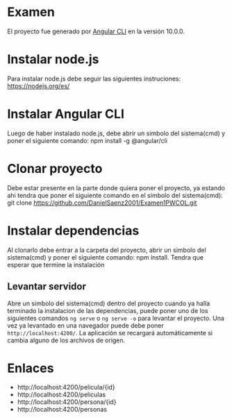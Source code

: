 # Examen

El proyecto fue generado por [Angular CLI](https://github.com/angular/angular-cli) en la versión 10.0.0.

# Instalar node.js
Para instalar node.js debe seguir las siguientes instruciones: https://nodejs.org/es/

# Instalar Angular CLI
Luego de haber instalado node.js, debe abrir un simbolo del sistema(cmd) y poner el siguiente comando: npm install -g @angular/cli

# Clonar proyecto
Debe estar presente en la parte donde quiera poner el proyecto, ya estando ahi tendra que poner el siguiente comando en el simbolo del sistema(cmd): git clone https://github.com/DanielSaenz2001/Examen1PWCOL.git

# Instalar dependencias
Al clonarlo debe entrar a la carpeta del proyecto, abrir un simbolo del sistema(cmd) y poner el siguiente comando: npm install. Tendra que esperar que termine la instalación

## Levantar servidor

Abre un simbolo del sistema(cmd) dentro del proyecto cuando ya halla terminado la instalacion de las dependencias, puede poner uno de los siguientes comandos `ng serve` o `ng serve -o` para levantar el proyecto. Una vez ya levantado en una navegador puede debe poner `http://localhost:4200/`. La aplicación se recargará automáticamente si cambia alguno de los archivos de origen.

# Enlaces
  - http://localhost:4200/pelicula/{id}
  - http://localhost:4200/peliculas
  - http://localhost:4200/persona/{id}
  - http://localhost:4200/personas
